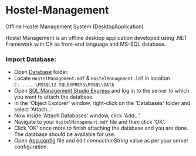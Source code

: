 # Hostel-Management
Offline Hostel Management System (DesktopApplication)

Hostel Management is an offline desktop application developed using .NET Framework with C# as front-end language and MS-SQL database. 

### Import Database:
- Open [Database](https://github.com/nikhilamin073/Hostel-Management/tree/master/Database) folder.
- Locate `HostelManagement.mdf` & `HostelManagement.ldf` in location ``C:......\MSSQL12.SQLEXPRESS\MSSQL\DATA``
- Open [SQL Management Studio Express](https://www.microsoft.com/en-in/download/details.aspx?id=8961) and log in to the server to which you want to attach the database. 
- In the 'Object Explorer' window, right-click on the 'Databases' folder and select 'Attach...' 
- Now inside 'Attach Databases' window, click 'Add...'
- Navigate to your `HostelManagement.mdf` file and then click 'OK'. 
- Click 'OK' once more to finish attaching the database and you are done. The database should be available for use.
- Open [App.config](https://github.com/nikhilamin073/Hostel-Management/blob/master/HostelManagement/App.config) file and edit _connectionString_ value as per your server configuration.

